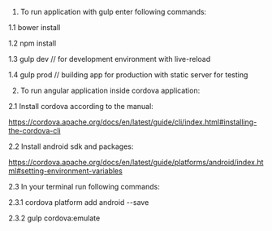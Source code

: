1. To run application with gulp enter following commands:

1.1 bower install

1.2 npm install

1.3 gulp dev // for development environment with live-reload

1.4 gulp prod // building app for production with static server for testing


2. To run angular application inside cordova application:

2.1 Install cordova according to the manual:

https://cordova.apache.org/docs/en/latest/guide/cli/index.html#installing-the-cordova-cli


2.2 Install android sdk and packages:

https://cordova.apache.org/docs/en/latest/guide/platforms/android/index.html#setting-environment-variables


2.3 In your terminal run following commands:

2.3.1 cordova platform add android --save

2.3.2 gulp cordova:emulate

